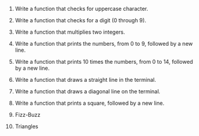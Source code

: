 1. Write a function that checks for uppercase character.

2. Write a function that checks for a digit (0 through 9).

3. Write a function that multiplies two integers.

4. Write a function that prints the numbers, from 0 to 9, followed by a new line.

5. Write a function that prints 10 times the numbers, from 0 to 14, followed by a new line.

6. Write a function that draws a straight line in the terminal.

7. Write a function that draws a diagonal line on the terminal.

8. Write a function that prints a square, followed by a new line.

9. Fizz-Buzz

10. Triangles
